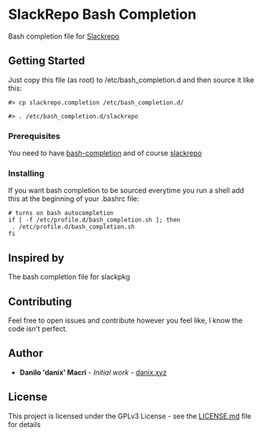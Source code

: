 # SlackRepo Bash Completion

Bash completion file for [Slackrepo](http://idlemoor.github.io/slackrepo/index.html)

## Getting Started

Just copy this file (as root) to /etc/bash_completion.d and then source it like this:
```
#> cp slackrepo.completion /etc/bash_completion.d/

#> . /etc/bash_completion.d/slackrepo
```

### Prerequisites

You need to have [bash-completion](https://github.com/scop/bash-completion) and of course [slackrepo](http://idlemoor.github.io/slackrepo/index.html)

### Installing

If you want bash completion to be sourced everytime you run a shell add this at the beginning of your .bashrc file:
```
# turns on bash autocompletion
if [ -f /etc/profile.d/bash_completion.sh ]; then
 . /etc/profile.d/bash_completion.sh
fi
```

## Inspired by

The bash completion file for slackpkg

## Contributing

Feel free to open issues and contribute however you feel like, I know the code isn't perfect.

## Author

* **Danilo 'danix' Macrì** - *Initial work* - [danix.xyz](https://danix.xyz)

## License

This project is licensed under the GPLv3 License - see the [LICENSE.md](LICENSE.md) file for details
